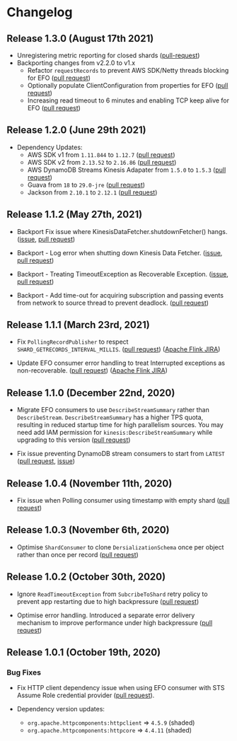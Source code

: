# Changelog

## Release 1.3.0 (August 17th 2021)
* Unregistering metric reporting for closed shards ([pull-request](https://github.com/awslabs/amazon-kinesis-connector-flink/pull/45))
* Backporting changes from v2.2.0 to v1.x
  * Refactor `requestRecords` to prevent AWS SDK/Netty threads blocking for EFO ([pull request](https://github.com/awslabs/amazon-kinesis-connector-flink/pull/40))
  * Optionally populate ClientConfiguration from properties for EFO ([pull request](https://github.com/awslabs/amazon-kinesis-connector-flink/pull/41))
  * Increasing read timeout to 6 minutes and enabling TCP keep alive for EFO ([pull request](https://github.com/awslabs/amazon-kinesis-connector-flink/pull/42))

## Release 1.2.0 (June 29th 2021)
* Dependency Updates:
  * AWS SDK v1 from `1.11.844` to `1.12.7` ([pull request](https://github.com/awslabs/amazon-kinesis-connector-flink/pull/38))
  * AWS SDK v2 from `2.13.52` to `2.16.86` ([pull request](https://github.com/awslabs/amazon-kinesis-connector-flink/pull/38))
  * AWS DynamoDB Streams Kinesis Adapater from `1.5.0` to `1.5.3` ([pull request](https://github.com/awslabs/amazon-kinesis-connector-flink/pull/38)) 
  * Guava from `18` to `29.0-jre` ([pull request](https://github.com/awslabs/amazon-kinesis-connector-flink/pull/36))
  * Jackson from `2.10.1` to `2.12.1` ([pull request](https://github.com/awslabs/amazon-kinesis-connector-flink/pull/38))
  
## Release 1.1.2 (May 27th, 2021)
* Backport Fix issue where KinesisDataFetcher.shutdownFetcher() hangs.
  ([issue](https://github.com/awslabs/amazon-kinesis-connector-flink/issues/23), 
  [pull request](https://github.com/awslabs/amazon-kinesis-connector-flink/pull/32))
  
* Backport - Log error when shutting down Kinesis Data Fetcher.
  ([issue](https://github.com/awslabs/amazon-kinesis-connector-flink/issues/22), 
  [pull request](https://github.com/awslabs/amazon-kinesis-connector-flink/pull/32))
  
* Backport - Treating TimeoutException as Recoverable Exception.
  ([issue](https://github.com/awslabs/amazon-kinesis-connector-flink/issues/21), 
  [pull request](https://github.com/awslabs/amazon-kinesis-connector-flink/pull/32))
  
* Backport - Add time-out for acquiring subscription and passing events from network to source thread to prevent deadlock.
  ([pull request](https://github.com/awslabs/amazon-kinesis-connector-flink/pull/31)) 

## Release 1.1.1 (March 23rd, 2021)
* Fix `PollingRecordPublisher` to respect `SHARD_GETRECORDS_INTERVAL_MILLIS`.
  ([pull request](https://github.com/awslabs/amazon-kinesis-connector-flink/pull/17)) 
  ([Apache Flink JIRA](https://issues.apache.org/jira/browse/FLINK-21661))
  
* Update EFO consumer error handling to treat Interrupted exceptions as non-recoverable.
  ([pull request](https://github.com/awslabs/amazon-kinesis-connector-flink/pull/16)) 
  ([Apache Flink JIRA](https://issues.apache.org/jira/browse/FLINK-21933))

## Release 1.1.0 (December 22nd, 2020)
* Migrate EFO consumers to use `DescribeStreamSummary` rather than `DescribeStream`. `DescribeStreamSummary` has a 
higher TPS quota, resulting in reduced startup time for high parallelism sources. You may need add IAM permission for 
`kinesis:DescribeStreamSummary` while upgrading to this version 
 ([pull request](https://github.com/awslabs/amazon-kinesis-connector-flink/pull/10))
 
* Fix issue preventing DynamoDB stream consumers to start from `LATEST` 
  ([pull request](https://github.com/awslabs/amazon-kinesis-connector-flink/pull/11), 
  [issue](https://github.com/awslabs/amazon-kinesis-connector-flink/issues/9))

## Release 1.0.4 (November 11th, 2020)
* Fix issue when Polling consumer using timestamp with empty shard
  ([pull request](https://github.com/awslabs/amazon-kinesis-connector-flink/pull/6))

## Release 1.0.3 (November 6th, 2020)
* Optimise `ShardConsumer` to clone `DersializationSchema` once per object rather than once per record
  ([pull request](https://github.com/awslabs/amazon-kinesis-connector-flink/pull/5))

## Release 1.0.2 (October 30th, 2020)
* Ignore `ReadTimeoutException` from `SubcribeToShard` retry policy to prevent app restarting due to high backpressure
  ([pull request](https://github.com/awslabs/amazon-kinesis-connector-flink/pull/3))
  
* Optimise error handling. Introduced a separate error delivery mechanism to improve performance under high backpressure
  ([pull request](https://github.com/awslabs/amazon-kinesis-connector-flink/pull/4)) 

## Release 1.0.1 (October 19th, 2020)

### Bug Fixes
* Fix HTTP client dependency issue when using EFO consumer with STS Assume Role credential provider
    ([pull request](https://github.com/awslabs/amazon-kinesis-connector-flink/pull/1)).
    
* Dependency version updates:
  - `org.apache.httpcomponents:httpclient` => `4.5.9` (shaded)
  - `org.apache.httpcomponents:httpcore` => `4.4.11` (shaded)

    